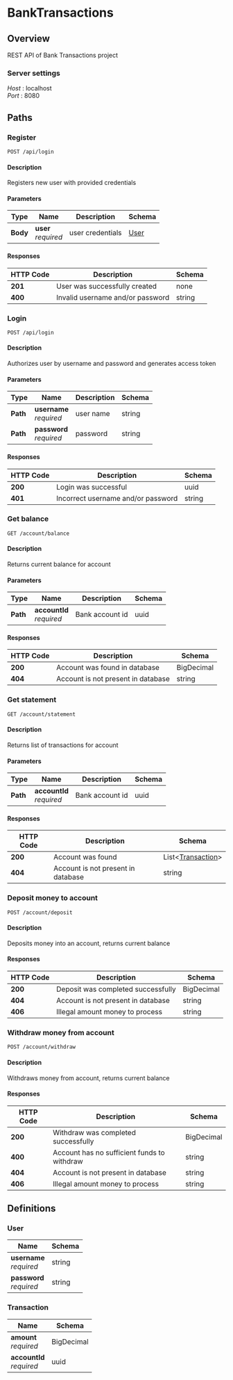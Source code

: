 # BankTransactions

## Overview
REST API of Bank Transactions project


### Server settings
*Host* : localhost  
*Port* : 8080 


## Paths


### Register
```
POST /api/login
```


#### Description
Registers new user with provided credentials


#### Parameters

|Type|Name|Description|Schema|
|---|---|---|---|
|**Body**|**user**  <br>*required*|user credentials|[User](#user)|


#### Responses

|HTTP Code|Description|Schema|
|---|---|---|
|**201**|User was successfully created|none|
|**400**|Invalid username and/or password|string|


### Login
```
POST /api/login
```


#### Description
Authorizes user by username and password and generates access token


#### Parameters

|Type|Name|Description|Schema|
|---|---|---|---|
|**Path**|**username**  <br>*required*|user name|string|
|**Path**|**password**  <br>*required*|password|string|


#### Responses

|HTTP Code|Description|Schema|
|---|---|---|
|**200**|Login was successful|uuid|
|**401**|Incorrect username and/or password|string|


### Get balance
```
GET /account/balance
```


#### Description
Returns current balance for account


#### Parameters

|Type|Name|Description|Schema|
|---|---|---|---|
|**Path**|**accountId**  <br>*required*|Bank account id|uuid|


#### Responses

|HTTP Code|Description|Schema|
|---|---|---|
|**200**|Account was found in database|BigDecimal|
|**404**|Account is not present in database|string|


### Get statement
```
GET /account/statement
```


#### Description
Returns list of transactions for account


#### Parameters

|Type|Name|Description|Schema|
|---|---|---|---|
|**Path**|**accountId**  <br>*required*|Bank account id|uuid|


#### Responses

|HTTP Code|Description|Schema|
|---|---|---|
|**200**|Account was found|List<[Transaction](#transaction)>|
|**404**|Account is not present in database|string|


### Deposit money to account
```
POST /account/deposit
```


#### Description
Deposits money into an account, returns current balance


#### Responses

|HTTP Code|Description|Schema|
|---|---|---|
|**200**|Deposit was completed successfully|BigDecimal|
|**404**|Account is not present in database|string|
|**406**|Illegal amount money to process|string|


### Withdraw money from account
```
POST /account/withdraw
```


#### Description
Withdraws money from account, returns current balance


#### Responses

|HTTP Code|Description|Schema|
|---|---|---|
|**200**|Withdraw was completed successfully|BigDecimal|
|**400**|Account has no sufficient funds to withdraw|string|
|**404**|Account is not present in database|string|
|**406**|Illegal amount money to process|string|


## Definitions

<a name="user"></a>
### User

|Name|Schema|
|---|---|
|**username**  <br>*required*|string|
|**password**  <br>*required*|string|


<a name="transaction"></a>
### Transaction

|Name|Schema|
|---|---|
|**amount**  <br>*required*|BigDecimal|
|**accountId**  <br>*required*|uuid|
